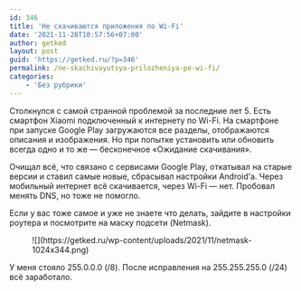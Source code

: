 ```yaml
---
id: 346
title: 'Не скачиваются приложения по Wi-Fi'
date: '2021-11-28T10:57:56+07:00'
author: getked
layout: post
guid: 'https://getked.ru/?p=346'
permalink: /ne-skachivayutsya-prilozheniya-po-wi-fi/
categories:
    - 'Без рубрики'
---
```


Столкнулся с самой странной проблемой за последние лет 5. Есть смартфон Xiaomi подключенный к интернету по Wi-Fi. На смартфоне при запуске Google Play загружаются все разделы, отображаются описания и изображения. Но при попытке установить или обновить всегда одно и то же — бесконечное «Ожидание скачивания».

Очищал всё, что связано с сервисами Google Play, откатывал на старые версии и ставил самые новые, сбрасывал настройки Android’а. Через мобильный интернет всё скачивается, через Wi-Fi — нет. Пробовал менять DNS, но тоже не помогло.

Если у вас тоже самое и уже не знаете что делать, зайдите в настройки роутера и посмотрите на маску подсети (Netmask).

<figure class="wp-block-image size-large">![](https://getked.ru/wp-content/uploads/2021/11/netmask-1024x344.png)</figure>У меня стояло 255.0.0.0 (/8). После исправления на 255.255.255.0 (/24) всё заработало.